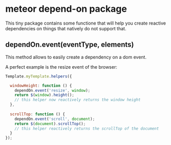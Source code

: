 meteor depend-on package
========================
This tiny package contains some functione that will help you create reactive
dependencies on things that natively do not support that.

dependOn.event(eventType, elements)
-----------------------------------
This method allows to easily create a dependency on a dom event.

A perfect example is the resize event of the browser:

```JavaScript
Template.myTemplate.helpers({

  windowHeight: function () {
    dependOn.event('resize', window);
    return $(window).height();
    // this helper now reactively returns the window height
  },
  
  scrollTop: function () {
    dependOn.event('scroll', document);
    return $(document).scrollTop();
    // this helper reactively returns the scrollTop of the document
  }
});
```
